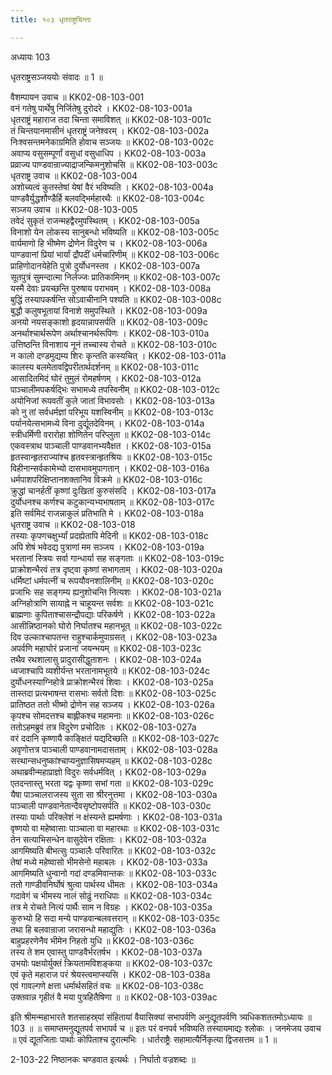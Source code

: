 ```yaml
---
title: १०३ धृतराष्ट्रचिन्ता

---
```

अध्यायः 103

धृतराष्ट्रसञ्जययोः संवादः ॥ 1 ॥

वैशम्पायन उवाच ॥	KK02-08-103-001  
वनं गतेषु पार्थेषु निर्जितेषु दुरोदरे ।	KK02-08-103-001a  
धृतराष्ट्रं महाराज तदा चिन्ता समाविशत् ॥	KK02-08-103-001c  
तं चिन्तयानमासीनं धृतराष्ट्रं जनेश्वरम् ।	KK02-08-103-002a  
निःश्वसन्तमनेकाग्रमिति होवाच सञ्जयः ॥	KK02-08-103-002c  
अवाप्य वसुसम्पूर्णां वसुधां वसुधाधिप ।	KK02-08-103-003a  
प्रव्राज्य पाण्डवान्राज्याद्राजन्किमनुशोचसि ॥	KK02-08-103-003c  
धृतराष्ट्र उवाच ॥	KK02-08-103-004  
अशोच्यत्वं कुतस्तेषां येषां वैरं भविष्यति ।	KK02-08-103-004a  
पाण्डवैर्युद्धशौण्डैर्हि बलवद्भिर्महारथैः ॥	KK02-08-103-004c  
सञ्जय उवाच ॥	KK02-08-103-005  
तवेदं सुकृतं राजन्महद्वैरमुपस्थितम् ।	KK02-08-103-005a  
विनाशो येन लोकस्य सानुबन्धो भविष्यति ॥	KK02-08-103-005c  
वार्यमाणो हि भीष्मेण द्रोणेन विदुरेण च ।	KK02-08-103-006a  
पाण्डवानां प्रियां भार्यां द्रौपदीं धर्मचारिणीम् ॥	KK02-08-103-006c  
प्राहिणोदानयेहेति पुत्रो दुर्योधनस्तव ।	KK02-08-103-007a  
सूतपुत्रं सुमन्दात्मा निर्लज्जः प्रातिकामिनम् ॥	KK02-08-103-007c  
यस्मै देवाः प्रयच्छन्ति पुरुषाय पराभवम् ।	KK02-08-103-008a  
बुद्धिं तस्यापकर्षन्ति सोऽवाचीनानि पश्यति ॥	KK02-08-103-008c  
बुद्धौ कलुषभूतायां विनाशे समुपस्थिते ।	KK02-08-103-009a  
अनयो नयसङ्काशो हृदयान्नापसर्पति ॥	KK02-08-103-009c  
अनर्थाश्चार्थरूपेण अर्थाश्चानर्थरूपिणः ।	KK02-08-103-010a  
उत्तिष्ठन्ति विनाशाय नूनं तच्चास्य रोचते ॥	KK02-08-103-010c  
न कालो दण्डमुद्यम्य शिरः कृन्तति कस्यचित् ।	KK02-08-103-011a  
कालस्य बलमेतावद्विपरीतार्थदर्शनम् ॥	KK02-08-103-011c  
आसादितमिदं घोरं तुमुलं रोमहर्षणम् ।	KK02-08-103-012a  
पाञ्चालीमपकर्षद्भिः सभामध्ये तपस्विनीम् ॥	KK02-08-103-012c  
अयोनिजां रूपवतीं कुले जातां विभावसोः ।	KK02-08-103-013a  
को नु तां सर्वधर्मज्ञां परिभूय यशस्विनीम् ॥	KK02-08-103-013c  
पर्यानयेत्सभामध्ये विना दुर्द्यूतदेविनम् ।	KK02-08-103-014a  
स्त्रीधर्मिणी वरारोहा शोणितेन परिप्लुता ॥	KK02-08-103-014c  
एकवस्त्राथ पाञ्चाली पाण्डवानभ्यवैक्षत ।	KK02-08-103-015a  
हृतस्वान्हृतराज्यांश्च हृतवस्त्रान्हृतश्रियः ॥	KK02-08-103-015c  
विहीनान्सर्वकामेभ्यो दासभावमुपागतान् ।	KK02-08-103-016a  
धर्मपाशपरिक्षिप्तानशक्तानिव विक्रमे ॥	KK02-08-103-016c  
क्रुद्धां चानर्हतीं कृष्णां दुःखितां कुरुसंसदि ।	KK02-08-103-017a  
दुर्योधनश्च कर्णश्च कटुकान्यभ्यभाषताम् ॥	KK02-08-103-017c  
इति सर्वमिदं राजन्नाकुलं प्रतिभाति मे ।	KK02-08-103-018a  
धृतराष्ट्र उवाच ॥	KK02-08-103-018  
तस्याः कृपणचक्षुर्भ्यां प्रदह्येतापि मेदिनी ॥	KK02-08-103-018c  
अपि शेषं भवेदद्य पुत्राणां मम सञ्जय ।	KK02-08-103-019a  
भरतानां स्त्रियः सर्वा गान्धार्या सह सङ्गताः ॥	KK02-08-103-019c  
प्राक्रोशन्भैरवं तत्र दृष्ट्वा कृष्णां सभागताम् ।	KK02-08-103-020a  
धर्मिष्टां धर्मपत्नीं च रूपयौवनशालिनीम् ॥	KK02-08-103-020c  
प्रजाभिः सह सङ्गम्य ह्यनुशोचन्ति नित्यशः ।	KK02-08-103-021a  
अग्निहोत्राणि सायाह्ने न चाहूयन्त सर्वशः ॥	KK02-08-103-021c  
ब्राह्मणाः कुपिताश्चासन्द्रौपद्याः परिकर्षणे ।	KK02-08-103-022a  
आसीन्निष्ठानको घोरो निर्घातश्च महानभूत् ॥	KK02-08-103-022c  
दिव उल्काश्चापतन्त राहुश्चार्कमुपाग्रसत् ।	KK02-08-103-023a  
अपर्वणि महाघोरं प्रजानां जयन्भयम् ॥	KK02-08-103-023c  
तथैव रथशालासु प्रादुरासीद्धुताशनः ।	KK02-08-103-024a  
ध्वजाश्चापि व्यशीर्यन्त भरतानामभूतये ॥	KK02-08-103-024c  
दुर्योधनस्याग्निहोत्रे प्राक्रोशन्भैरवं शिवाः ।	KK02-08-103-025a  
तास्तदा प्रत्यभाषन्त रासभाः सर्वतो दिशः ॥	KK02-08-103-025c  
प्रातिष्ठत ततो भीष्मो द्रोणेन सह सञ्जय ।	KK02-08-103-026a  
कृपश्च सोमदत्तश्च बाह्लीकश्च महामनाः ॥	KK02-08-103-026c  
ततोऽहमब्रुवं तत्र विदुरेण प्रचोदितः ।	KK02-08-103-027a  
वरं ददानि कृष्णायै काङ्क्षितं यद्यदिच्छति ॥	KK02-08-103-027c  
अवृणोत्तत्र पाञ्चाली पाण्डवानामदासताम् ।	KK02-08-103-028a  
सरथान्सधनुष्कांश्चाप्यनुज्ञासिषमप्यहम् ॥	KK02-08-103-028c  
अथाब्रवीन्महाप्राज्ञो विदुरः सर्वधर्मवित् ।	KK02-08-103-029a  
एतदन्तास्तु भरता यद्वः कृष्णा सभां गता ॥	KK02-08-103-029c  
यैषा पाञ्चालराजस्य सुता सा श्रीरनुत्तमा ।	KK02-08-103-030a  
पाञ्चाली पाण्डवानेतान्दैवसृष्टोपसर्पति ॥	KK02-08-103-030c  
तस्याः पार्थाः परिक्लेशं न क्षंस्यन्ते ह्यमर्षणाः ।	KK02-08-103-031a  
वृष्णयो वा महेष्वासाः पाञ्चाला वा महारथाः ॥	KK02-08-103-031c  
तेन सत्याभिसन्धेन वासुदेवेन रक्षिताः ।	KK02-08-103-032a  
आगमिष्यति बीभत्सुः पञ्चालैः परिवारितः ॥	KK02-08-103-032c  
तेषां मध्ये महेष्वासो भीमसेनो महाबलः ।	KK02-08-103-033a  
आगमिष्यति धुन्वानो गदां दण्डमिवान्तकः ॥	KK02-08-103-033c  
ततो गाण्डीवनिर्घोषं श्रुत्वा पार्थस्य धीमतः ।	KK02-08-103-034a  
गदावेगं च भीमस्य नालं सोढुं नराधिपाः ॥	KK02-08-103-034c  
तत्र मे रोचते नित्यं पार्थैः साम न विग्रहः ।	KK02-08-103-035a  
कुरुभ्यो हि सदा मन्ये पाण्डवान्बलवत्तरान् ॥	KK02-08-103-035c  
तथा हि बलवान्राजा जरासन्धो महाद्युतिः ।	KK02-08-103-036a  
बाहुप्रहरणेनैव भीमेन निहतो युधि ॥	KK02-08-103-036c  
तस्य ते शम एवास्तु पाण्डवैर्भरतर्षभ ।	KK02-08-103-037a  
उभयोः पक्षयोर्युक्तं क्रियतामविशङ्कया ॥	KK02-08-103-037c  
एवं कृते महाराज परं श्रेयस्त्वमाप्स्यसि ।	KK02-08-103-038a  
एवं गावल्गणे क्षत्ता धर्मार्थसहितं वचः ॥	KK02-08-103-038c  
उक्तवान्न गृहीतं वै मया पुत्रहितैषिणा ॥ ॥	KK02-08-103-039ac  

इति श्रीमन्महाभारते शतसाहस्र्यां संहितायां वैयासिक्यां सभापर्वणि अनुद्यूतपर्वणि त्र्यधिकशततमोऽध्यायः ॥ 103 ॥ ॥ 
समाप्तमनुद्यूतपर्व सभापर्व च ॥ 
इतः परं वनपर्व भविष्यति तस्यायमाद्यः श्लोकः । जनमेजय उवाच ॥ एवं द्यूतजिताः पार्थाः कोपिताश्च दुरात्मभिः । धार्तराष्ट्रैः सहामात्यैर्निकृत्या द्विजसत्तम ॥ 1 ॥

2-103-22 निष्ठानकः चण्डवात इत्यर्थः । निर्घातो वज्रशब्दः ॥